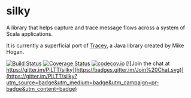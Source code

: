 silky
=====

A library that helps capture and trace message flows across a system of Scala applications.

It is currently a superficial port of [Tracey](http://code.google.com/p/tracey/), a Java library created by Mike Hogan.

[![Build Status](https://secure.travis-ci.org/PILTT/silky.svg)](http://travis-ci.org/PILTT/silky) [![Coverage Status](https://coveralls.io/repos/PILTT/silky/badge.svg?branch=master&service=github)](https://coveralls.io/github/PILTT/silky?branch=master) [![codecov.io](https://codecov.io/github/PILTT/silky/coverage.svg?branch=master)](https://codecov.io/github/PILTT/silky?branch=master&view=all) [![Join the chat at https://gitter.im/PILTT/silky](https://badges.gitter.im/Join%20Chat.svg)](https://gitter.im/PILTT/silky?utm_source=badge&utm_medium=badge&utm_campaign=pr-badge&utm_content=badge)

